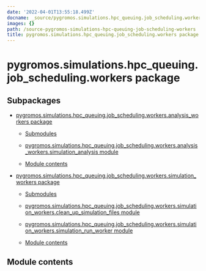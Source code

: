 ```yaml
---
date: '2022-04-01T13:55:18.499Z'
docname: _source/pygromos.simulations.hpc_queuing.job_scheduling.workers
images: {}
path: /source-pygromos-simulations-hpc-queuing-job-scheduling-workers
title: pygromos.simulations.hpc_queuing.job_scheduling.workers package
---
```


# pygromos.simulations.hpc_queuing.job_scheduling.workers package

## Subpackages


* [pygromos.simulations.hpc_queuing.job_scheduling.workers.analysis_workers package]()


    * [Submodules](#submodules)


    * [pygromos.simulations.hpc_queuing.job_scheduling.workers.analysis_workers.simulation_analysis module](#module-pygromos.simulations.hpc_queuing.job_scheduling.workers.analysis_workers.simulation_analysis)


    * [Module contents](#module-pygromos.simulations.hpc_queuing.job_scheduling.workers.analysis_workers)


* [pygromos.simulations.hpc_queuing.job_scheduling.workers.simulation_workers package]()


    * [Submodules](#submodules)


    * [pygromos.simulations.hpc_queuing.job_scheduling.workers.simulation_workers.clean_up_simulation_files module](#module-pygromos.simulations.hpc_queuing.job_scheduling.workers.simulation_workers.clean_up_simulation_files)


    * [pygromos.simulations.hpc_queuing.job_scheduling.workers.simulation_workers.simulation_run_worker module](#module-pygromos.simulations.hpc_queuing.job_scheduling.workers.simulation_workers.simulation_run_worker)


    * [Module contents](#module-pygromos.simulations.hpc_queuing.job_scheduling.workers.simulation_workers)


## Module contents
